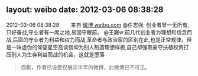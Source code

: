 layout: weibo
date: 2012-03-06 08:38:28
---
<meta name="referrer" content="no-referrer" />

2012-03-06 08:38:28  &nbsp;&nbsp;&nbsp;&nbsp;&nbsp;&nbsp; 来自 <a href="http://weibo.com/" rel="nofollow">微博 weibo.com</a>
@任志强: 创业者曾一无所有,只好奋战,守业者有一席之地,易固守眼前。 @王巍w:前几代创业者为理想和信念而战,后面的守业者为利益和权力而战,革命者与政治家的区别在此,也是正常规律。但是一味虚伪的仰望星空高谈信仰为别人制造理想样板,自己却强取豪夺扶植权贵打压别人为生存利益而战的机会，这就是堕落
>  抱歉，作者已设置仅展示半年内微博，此微博已不可见。 ​​​
